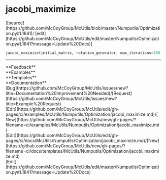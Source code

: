 # <a id="McUtils.Numputils.Optimization.jacobi_maximize">jacobi_maximize</a>
<div class="docs-source-link" markdown="1">
[[source](https://github.com/McCoyGroup/McUtils/blob/master/Numputils/Optimization.py#L1841)/
[edit](https://github.com/McCoyGroup/McUtils/edit/master/Numputils/Optimization.py#L1841?message=Update%20Docs)]
</div>

```python
jacobi_maximize(initial_matrix, rotation_generator, max_iterations=100, contrib_tol=1e-16, tol=1e-08): 
```













---


<div markdown="1" class="text-secondary">
<div class="container">
  <div class="row">
   <div class="col" markdown="1">
**Feedback**   
</div>
   <div class="col" markdown="1">
**Examples**   
</div>
   <div class="col" markdown="1">
**Templates**   
</div>
   <div class="col" markdown="1">
**Documentation**   
</div>
   <div class="col" markdown="1">
   
</div>
   <div class="col" markdown="1">
   
</div>
   <div class="col" markdown="1">
   
</div>
</div>
  <div class="row">
   <div class="col" markdown="1">
[Bug](https://github.com/McCoyGroup/McUtils/issues/new?title=Documentation%20Improvement%20Needed)/[Request](https://github.com/McCoyGroup/McUtils/issues/new?title=Example%20Request)   
</div>
   <div class="col" markdown="1">
[Edit](https://github.com/McCoyGroup/McUtils/edit/gh-pages/ci/examples/McUtils/Numputils/Optimization/jacobi_maximize.md)/[New](https://github.com/McCoyGroup/McUtils/new/gh-pages/?filename=ci/examples/McUtils/Numputils/Optimization/jacobi_maximize.md)   
</div>
   <div class="col" markdown="1">
[Edit](https://github.com/McCoyGroup/McUtils/edit/gh-pages/ci/docs/McUtils/Numputils/Optimization/jacobi_maximize.md)/[New](https://github.com/McCoyGroup/McUtils/new/gh-pages/?filename=ci/docs/templates/McUtils/Numputils/Optimization/jacobi_maximize.md)   
</div>
   <div class="col" markdown="1">
[Edit](https://github.com/McCoyGroup/McUtils/edit/master/Numputils/Optimization.py#L1841?message=Update%20Docs)   
</div>
   <div class="col" markdown="1">
   
</div>
   <div class="col" markdown="1">
   
</div>
   <div class="col" markdown="1">
   
</div>
</div>
</div>
</div>